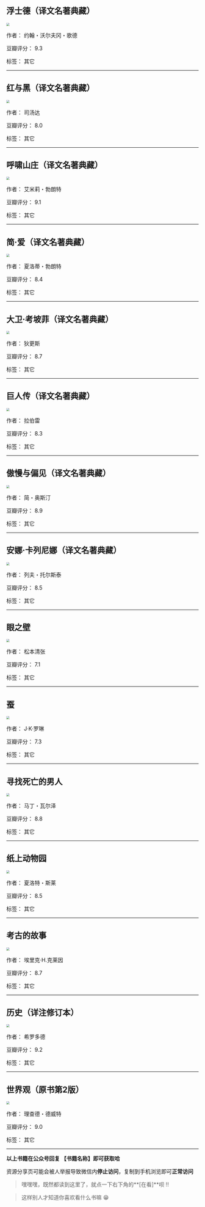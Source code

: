 ## 浮士德（译文名著典藏）

<img src="https://www.aibooks.cc/wp-content/uploads/2019/03/2019033004303756.jpg" style="zoom:50%;" />

作者： 约翰・沃尔夫冈・歌德

豆瓣评分：  9.3

标签： 其它


---

## 红与黑（译文名著典藏）

<img src="https://www.aibooks.cc/wp-content/uploads/2019/03/2019033004231079.jpg" style="zoom:50%;" />

作者： 司汤达

豆瓣评分：  8.0

标签： 其它


---

## 呼啸山庄（译文名著典藏）

<img src="https://www.aibooks.cc/wp-content/uploads/2019/03/2019033004194735.jpg" style="zoom:50%;" />

作者： 艾米莉・勃朗特

豆瓣评分：  9.1

标签： 其它


---

## 简·爱（译文名著典藏）

<img src="https://www.aibooks.cc/wp-content/uploads/2019/03/2019033004092033.jpg" style="zoom:50%;" />

作者： 夏洛蒂・勃朗特

豆瓣评分：  8.4

标签： 其它


---

## 大卫·考坡菲（译文名著典藏）

<img src="https://www.aibooks.cc/wp-content/uploads/2019/03/201903300402133.jpg" style="zoom:50%;" />

作者： 狄更斯

豆瓣评分：  8.7

标签： 其它


---

## 巨人传（译文名著典藏）

<img src="https://www.aibooks.cc/wp-content/uploads/2019/03/2019033003575345.jpg" style="zoom:50%;" />

作者： 拉伯雷

豆瓣评分：  8.3

标签： 其它


---

## 傲慢与偏见（译文名著典藏）

<img src="https://www.aibooks.cc/wp-content/uploads/2019/03/2019033003501623.jpg" style="zoom:50%;" />

作者： 简・奥斯汀

豆瓣评分：  8.9

标签： 其它


---

## 安娜·卡列尼娜（译文名著典藏）

<img src="https://www.aibooks.cc/wp-content/uploads/2019/03/2019033003303136.jpg" style="zoom:50%;" />

作者： 列夫・托尔斯泰

豆瓣评分：  8.5

标签： 其它


---

## 眼之壁

<img src="https://www.aibooks.cc/wp-content/uploads/2019/03/2019032910463931.jpg" style="zoom:50%;" />

作者： 松本清张

豆瓣评分：  7.1

标签： 其它


---

## 蚕

<img src="https://www.aibooks.cc/wp-content/uploads/2019/03/2019032910413319.jpg" style="zoom:50%;" />

作者： J·K·罗琳

豆瓣评分：  7.3

标签： 其它


---

## 寻找死亡的男人

<img src="https://www.aibooks.cc/wp-content/uploads/2019/03/2019032910365094.jpg" style="zoom:50%;" />

作者： 马丁・瓦尔泽

豆瓣评分：  8.8

标签： 其它


---

## 纸上动物园

<img src="https://www.aibooks.cc/wp-content/uploads/2019/03/2019032910204513.jpg" style="zoom:50%;" />

作者： 夏洛特・斯莱

豆瓣评分：  8.5

标签： 其它


---

## 考古的故事

<img src="https://www.aibooks.cc/wp-content/uploads/2019/03/2019032910092995.jpg" style="zoom:50%;" />

作者： 埃里克·H.克莱因

豆瓣评分：  8.7

标签： 其它


---

## 历史（详注修订本）

<img src="https://www.aibooks.cc/wp-content/uploads/2019/03/2019032909552131.jpg" style="zoom:50%;" />

作者： 希罗多德

豆瓣评分：  9.2

标签： 其它


---

## 世界观（原书第2版）

<img src="https://www.aibooks.cc/wp-content/uploads/2019/03/2019032909512311.jpg" style="zoom:50%;" />

作者： 理查德・德威特

豆瓣评分：  9.0

标签： 其它


---


**以上书籍在公众号回复 【书籍名称】即可获取哈** 


资源分享页可能会被人举报导致微信内**停止访问**，复制到手机浏览即可**正常访问**


> 嘿嘿嘿，既然都读到这里了，就点一下右下角的**[在看]**呗 !!

> 

> 这样别人才知道你喜欢看什么书嘛 😁

